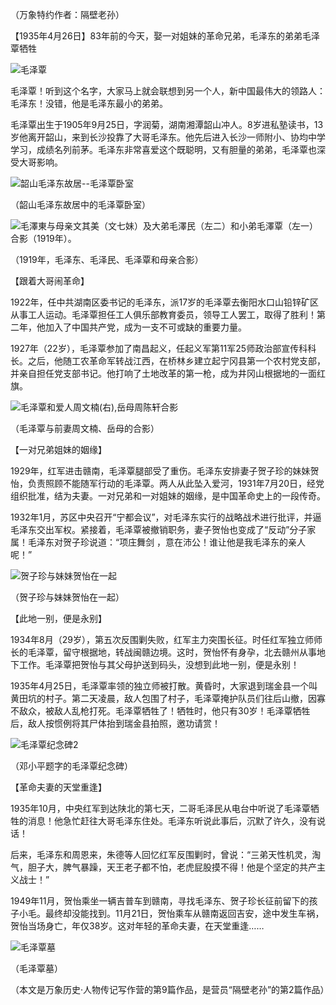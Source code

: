 （万象特约作者：隔壁老孙）

【1935年4月26日】83年前的今天，娶一对姐妹的革命兄弟，毛泽东的弟弟毛泽覃牺牲

![毛泽覃](毛泽覃.jpeg)

毛泽覃！听到这个名字，大家马上就会联想到另一个人，新中国最伟大的领路人：毛泽东！没错，他是毛泽东最小的弟弟。

毛泽覃出生于1905年9月25日，字润菊，湖南湘潭韶山冲人。8岁进私塾读书，13岁他离开韶山，来到长沙投靠了大哥毛泽东。他先后进入长沙一师附小、协均中学学习，成绩名列前茅。毛泽东非常喜爱这个既聪明，又有胆量的弟弟，毛泽覃也深受大哥影响。

![韶山毛泽东故居--毛泽覃卧室](韶山毛泽东故居--毛泽覃卧室.jpeg)

（韶山毛泽东故居中的毛泽覃卧室）

![毛澤東与母亲文其美（文七妹）及大弟毛澤民（左二）和小弟毛澤覃（左一）合影（1919年）。](毛澤東与母亲文其美（文七妹）及大弟毛澤民（左二）和小弟毛澤覃（左一）合影（1919年）。.jpg)

（1919年，毛泽东、毛泽民、毛泽覃和母亲合影）

【跟着大哥闹革命】

1922年，任中共湖南区委书记的毛泽东，派17岁的毛泽覃去衡阳水口山铅锌矿区从事工人运动。毛泽覃担任工人俱乐部教育委员，领导工人罢工，取得了胜利！第二年，他加入了中国共产党，成为一支不可或缺的重要力量。

1927年（22岁），毛泽覃参加了南昌起义，任起义军第11军25师政治部宣传科科长。之后，他随工农革命军转战江西，在桥林乡建立起宁冈县第一个农村党支部，并亲自担任党支部书记。他打响了土地改革的第一枪，成为井冈山根据地的一面红旗。

![毛泽覃和爱人周文楠(右),岳母周陈轩合影](毛泽覃和爱人周文楠(右),岳母周陈轩合影.jpeg)

（毛泽覃与前妻周文楠、岳母的合影）

【一对兄弟姐妹的姻缘】

1929年，红军进击赣南，毛泽覃腿部受了重伤。毛泽东安排妻子贺子珍的妹妹贺怡，负责照顾不能随军行动的毛泽覃。两人从此坠入爱河，1931年7月20日，经党组织批准，结为夫妻。一对兄弟和一对姐妹的姻缘，是中国革命史上的一段传奇。

1932年1月，苏区中央召开“宁都会议”，对毛泽东实行的战略战术进行批评，并逼毛泽东交出军权。紧接着，毛泽覃被撤销职务，妻子贺怡也变成了“反动”分子家属！毛泽东对贺子珍说道：“项庄舞剑 ，意在沛公！谁让他是我毛泽东的亲人呢！”

![贺子珍与妹妹贺怡在一起](贺子珍与妹妹贺怡在一起.jpeg)

（贺子珍与妹妹贺怡在一起）

【此地一别，便是永别】

1934年8月（29岁），第五次反围剿失败，红军主力突围长征。时任红军独立师师长的毛泽覃，留守根据地，转战闽赣边境。这时，贺怡怀有身孕，北去赣州从事地下工作。毛泽覃把贺怡与其父母护送到码头，没想到此地一别，便是永别！

1935年4月25日，毛泽覃率领的独立师被打散。黄昏时，大家退到瑞金县一个叫黄田坑的村子。第二天凌晨，敌人包围了村子，毛泽覃掩护队员们往后山撤，因寡不敌众，被敌人乱枪打死。毛泽覃牺牲了！牺牲时，他只有30岁！毛泽覃牺牲后，敌人按惯例将其尸体抬到瑞金县拍照，邀功请赏！

![毛泽覃纪念碑2](毛泽覃纪念碑2.jpeg)

（邓小平题字的毛泽覃纪念碑）

【革命夫妻的天堂重逢】

1935年10月，中央红军到达陕北的第七天，二哥毛泽民从电台中听说了毛泽覃牺牲的消息！他急忙赶往大哥毛泽东住处。毛泽东听说此事后，沉默了许久，没有说话！

后来，毛泽东和周恩来，朱德等人回忆红军反围剿时，曾说：“三弟天性机灵，淘气，胆子大，脾气暴躁，天王老子都不怕，老虎屁股摸不得！他是个坚定的共产主义战士！”

1949年11月，贺怡乘坐一辆吉普车到赣南，寻找毛泽东、贺子珍长征前留下的孩子小毛。最终却没能找到。11月21日，贺怡乘车从赣南返回吉安，途中发生车祸，贺怡当场身亡，年仅38岁。这对年轻的革命夫妻，在天堂重逢……

![毛泽覃墓](毛泽覃墓.jpeg)

（毛泽覃墓）

（本文是万象历史·人物传记写作营的第9篇作品，是营员“隔壁老孙”的第2篇作品）



